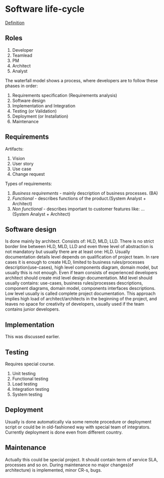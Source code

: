 # Software life-cycle

[Definition](http://en.wikipedia.org/wiki/Software_development_process)

## Roles

1. Developer
1. Teamlead
1. PM
1. Architect
1. Analyst


The waterfall model shows a process, where developers are to follow these phases in order:

1. Requirements specification (Requirements analysis)
1. Software design
1. Implementation and Integration
1. Testing (or Validation)
1. Deployment (or Installation)
1. Maintenance

## Requirements

Artifacts:

1. Vision
1. User story
1. Use case
1. Change request

Types of requirements: 

1. *Business requirements* - mainly description of business processes. (BA)
1. *Functional* - describes functions of the product.(System Analyst + Architect)
1. *Non functional* - describes important to customer features like: ... (System Analyst + Architect)

## Software design
Is done mainly by architect. Consists of: HLD, MLD, LLD.
There is no strict border line between HLD, MLD, LLD and even three level of abstraction is not mandatory but usually there are at least one: HLD.
Usually documentation details level depends on qualification of project team. In rare cases it is enough to create HLD, limited to business rules/processes description(use-cases), high level components diagram, domain model, but usually this is not enough.
Even if team consists of experienced developers architect should create mid level design documentation.
Mid level should usually contains: use-cases, business rules/processes descriptions, component diagrams, domain model, components interfaces descriptions.
Low level usually is called complete project documentation. This approach implies high load of architect/architects in the beginning of the project, and leaves no space for creativity of developers, usually used if the team contains junior developers.

## Implementation
This was discussed earlier.

## Testing
Requires special course.

1. Unit testing
1. Functional testing
1. Load testing
1. Integration testing
1. System testing

## Deployment

Usually is done automatically via some remote procedure or deployment script or could be in old-fashioned way with special team of integrators. Currently deployment is done even from different country.

## Maintenance

Actually this could be special project. It should contain term of service SLA, processes and so on. During maintenance no major changes(of architecture) is implemented, minor CR-s, bugs.
